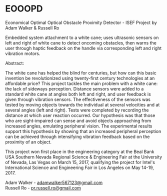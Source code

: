 # EOOOPD
Economical Optimal Optical Obstacle Proximity Detector - ISEF Project by Adam Walker &amp; Russell Ro

Embedded system attachment to a white cane; uses ultrasonic sensors on left and right of white cane to detect oncoming obstacles, then warns the user through haptic feedback on the handle via corresponding left and right vibration motors.

Abstract:

The white cane has helped the blind for centuries, but how can this basic invention be revolutionized using twenty-first century technologies at an affordable price? This project tackles the main problem with a white cane: the lack of sideways perception. Distance sensors were added to a standard white cane at angles both left and right, and user feedback is given through vibration sensors. The effectiveness of the sensors was tested by moving objects towards the individual at several velocities and at several angles (left and right). Tests were completed by recording the distance at which user reaction occurred. Our hypothesis was that those who are sight-impaired can sense and avoid objects approaching from increased angles, emulating peripheral vision. The experimental results support this hypothesis by showing that an increased peripheral perception can be achieved through intensifying vibration feedback based on the proximity of an object.

This project won first place in the engineering category at the Beal Bank USA Southern Nevada Regional Science & Engineering Fair at the University of Nevada, Las Vegas on March 15, 2017, qualifying the project for Intel's International Science and Engineering Fair in Los Angeles on May 14-19, 2017.

Adam Walker - adamwalker567123@gmail.com<br />
Russell Ro - pr.russell.ro@gmail.com
